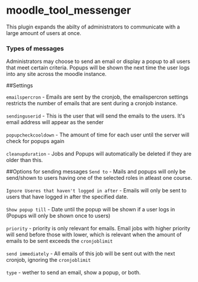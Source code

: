 # moodle_tool_messenger
This plugin expands the abilty of administrators to communicate with a large amount of users
at once. 

### Types of messages
Administrators may choose to send an email or display a popup to all users that meet certain
criteria. Popups will be shown the next time the user logs into any site across the moodle instance.

##Settings

`emailspercron` - Emails are sent by the cronjob, the emailspercron settings restricts the number
of emails that are sent during a cronjob instance.
<br><br>
`sendinguserid` - This is the user that will send the emails to the users. It's email address will appear as the sender
<br><br>
`popupcheckcooldown` - The amount of time for each user until the server will check for popups again
<br><br>
`cleanupduration` - Jobs and Popups will automatically be deleted if they are older than this.

##Options for sending messages
`Send to` - Mails and popups will only be send/shown to users having one of the selected roles
in atleast one course.
<br><br>
`Ignore Useres that haven't logged in after` - Emails will only be sent to users that have
logged in after the specified date.
<br><br>
`Show popup till` - Date until the popup will be shown if a user logs in (Popups will only be shown once to users)
<br><br>
`priority` - priority is only relevant for emails. Email jobs with higher priority will send before those with lower,
which is relevant when the amount of emails to be sent exceeds the `cronjoblimit`
<br><br>
`send immediately` - All emails of this job will be sent out with the next cronjob, ignoring the `cronjoblimit`
<br><br>
`type` - wether to send an email, show a popup, or both.
